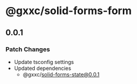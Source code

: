 # @gxxc/solid-forms-form

## 0.0.1

### Patch Changes

- Update tsconfig settings
- Updated dependencies
  - @gxxc/solid-forms-state@0.0.1
